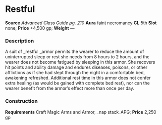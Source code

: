 ﻿---
name: "Restful"
type: ['armor_quality']
price: "+4,500 gp"
description: |
  "A suit of _restful_ armor permits the wearer to reduce the amount of uninterrupted sleep or rest she needs from 8 hours to 2 hours, and the wearer does not become fatigued by sleeping in this armor. She recovers hit points and ability damage and endures diseases, poisons, or other afflictions as if she had slept through the night in a comfortable bed, awakening refreshed. Additional rest time in this armor does not confer extra healing (as would be gained with complete bed rest), nor can the wearer benefit from the armor’s effect more than once per day."
---

#  Restful

**Source** _Advanced Class Guide pg. 210_
**Aura** faint necromancy **CL** 5th
**Slot** none; **Price** +4,500 gp; **Weight** —

### Description

A suit of _restful _armor permits the wearer to reduce the amount of uninterrupted sleep or rest she needs from 8 hours to 2 hours, and the wearer does not become fatigued by sleeping in this armor. She recovers hit points and ability damage and endures diseases, poisons, or other afflictions as if she had slept through the night in a comfortable bed, awakening refreshed. Additional rest time in this armor does not confer extra healing (as would be gained with complete bed rest), nor can the wearer benefit from the armor’s effect more than once per day.

### Construction

**Requirements** Craft Magic Arms and Armor, _nap stack_APG; **Price** 2,250 gp